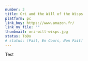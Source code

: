 ```yaml
---
number: 3
title: Ori and the Will of the Wisps
platform: pc
link_buy: https://www.amazon.fr/
link_my_file: ""
thumbnail: ori-will-wisps.jpg
status: ToDo
# status: [Fait, En Cours, Non Fait]
---
```


Test
